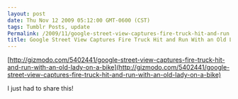 ```yaml
---
layout: post
date: Thu Nov 12 2009 05:12:00 GMT-0600 (CST)
tags: Tumblr Posts, update
Permalink: /2009/11/google-street-view-captures-fire-truck-hit-and-run
title: Google Street View Captures Fire Truck Hit and Run With an Old Lady On a Bike - Gizmodo
---
```


[http://gizmodo.com/5402441/google-street-view-captures-fire-truck-hit-and-run-with-an-old-lady-on-a-bike](http://gizmodo.com/5402441/google-street-view-captures-fire-truck-hit-and-run-with-an-old-lady-on-a-bike)

I just had to share this!
